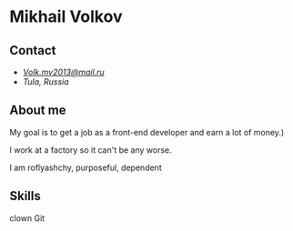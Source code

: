 # Mikhail Volkov

## Contact
- *Volk.mv2013@mail.ru*
- *Tula, Russia*

## About me
My goal is to get a job as a front-end developer and earn a lot of money.)

I work at a factory so it can't be any worse.

I am roflyashchy, purposeful, dependent

## Skills
clown 
Git

